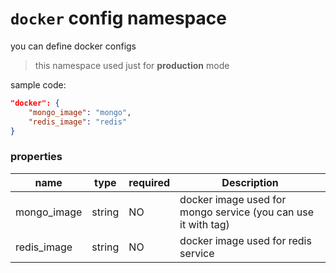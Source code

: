 # `docker` config namespace

you can define docker configs

> this namespace used just for **production** mode


sample code:
```json
"docker": {
    "mongo_image": "mongo",
    "redis_image": "redis"
}
```

### properties

| name | type | required | Description |
| ----------- | ----------- |----------- |----------- |
| mongo_image | string | NO | docker image used for mongo service (you can use it with tag) |
| redis_image | string | NO | docker image used for redis service |
